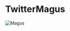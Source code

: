 # TwitterMagus

![Magus](http://vignette2.wikia.nocookie.net/dothack/images/3/3e/Avatar_Magus.jpg "Magus The propagation")

